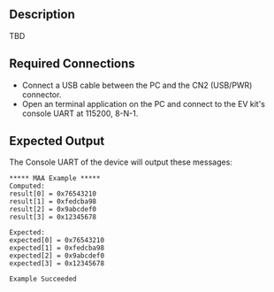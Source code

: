 ## Description

TBD<!--TBD-->

## Required Connections

-   Connect a USB cable between the PC and the CN2 (USB/PWR) connector.
-   Open an terminal application on the PC and connect to the EV kit's console UART at 115200, 8-N-1.

## Expected Output

The Console UART of the device will output these messages:

```
***** MAA Example *****
Computed:
result[0] = 0x76543210
result[1] = 0xfedcba98
result[2] = 0x9abcdef0
result[3] = 0x12345678

Expected:
expected[0] = 0x76543210
expected[1] = 0xfedcba98
expected[2] = 0x9abcdef0
expected[3] = 0x12345678

Example Succeeded
```
